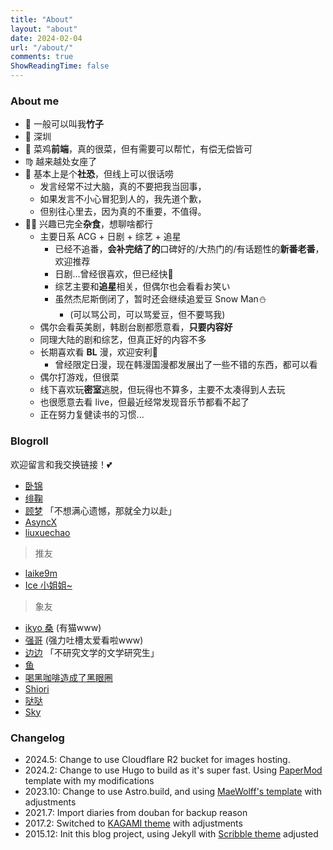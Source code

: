 ```yaml
---
title: "About"
layout: "about"
date: 2024-02-04
url: "/about/"
comments: true
ShowReadingTime: false
---
```



### About me

- 💖 一般可以叫我**竹子**
- 📍 深圳
- 🐔 菜鸡**前端**，真的很菜，但有需要可以帮忙，有偿无偿皆可
- ♍️ 越来越处女座了
- 💬 基本上是个**社恐**，但线上可以很话唠
  - 发言经常不过大脑，真的不要把我当回事，
  - 如果发言不小心冒犯到人的，我先道个歉，
  - 但别往心里去，因为真的不重要，不值得。
- 🖖🏻 兴趣已完全**杂食**，想聊啥都行
  - 主要日系 ACG + 日剧 + 综艺 + 追星
    - 已经不追番，**会补完结了的**口碑好的/大热门的/有话题性的**新番老番**，欢迎推荐
    - 日剧...曾经很喜欢，但已经快💊
    - 综艺主要和**追星**相关，但偶尔也会看看お笑い
    - 虽然杰尼斯倒闭了，暂时还会继续追爱豆 Snow Man⛄️
      - (可以骂公司，可以骂爱豆，但不要骂我)
  - 偶尔会看英美剧，韩剧台剧都愿意看，**只要内容好**
  - 同理大陆的剧和综艺，但真正好的内容不多
  - 长期喜欢看 **BL** 漫，欢迎安利🤗
    - 曾经限定日漫，现在韩漫国漫都发展出了一些不错的东西，都可以看
  - 偶尔打游戏，但很菜
  - 线下喜欢玩**密室**逃脱，但玩得也不算多，主要不太凑得到人去玩
  - 也很愿意去看 live，但最近经常发现音乐节都看不起了
  - 正在努力复健读书的习惯...


### Blogroll

欢迎留言和我交换链接！💕

* [卧锦](https://crescendomeow.wordpress.com/)
* [绯鞠](https://loli.fj.cn/)
* [顾梦](https://blog.gumengyo.top) 「不想满心遗憾，那就全力以赴」
* [AsyncX](https://blog.asyncx.top/)
* [liuxuechao](https://blog.myxuechao.com)
> 推友
* [laike9m](https://laike9m.com/)
* [Ice 小姐姐~](https://lxy2222.github.io/)
> 象友
* [ikyo 桑](https://inokyo.wordpress.com/) (有猫www)
* [强哥](https://strongbrother.blogspot.com/) (强力吐槽太爱看啦www)
* [边边](https://rkidaki.space/) 「不研究文学的文学研究生」
* [鱼](https://seviche.cc/)
* [喝黑咖啡造成了黑眼圈](https://blog.steamed.dev/)
* [Shiori](https://shioriblog.github.io/)
* [哒哒](https://ada3104.cc/)
* [Sky](https://alignof.com/)


### Changelog

- 2024.5:  Change to use Cloudflare R2 bucket for images hosting.
- 2024.2:  Change to use Hugo to build as it's super fast. Using [PaperMod](https://github.com/adityatelange/hugo-PaperMod) template with my modifications
- 2023.10: Change to use Astro.build, and using [MaeWolff's template](https://github.com/MaeWolff/astro-portfolio-template) with adjustments
- 2021.7:  Import diaries from douban for backup reason
- 2017.2:  Switched to [KAGAMI theme](https://github.com/kamikat/jekyll-theme-kagami) with adjustments
- 2015.12: Init this blog project, using Jekyll with [Scribble theme](https://github.com/muan/scribble) adjusted
